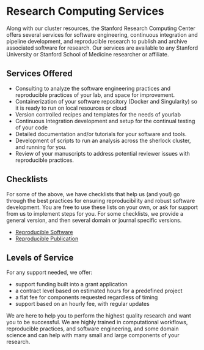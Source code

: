 # Research Computing Services

Along with our cluster resources, the Stanford Research Computing Center offers 
several services for software engineering, continuous integration and pipeline 
development, and reproducible research to publish and archive associated 
software for research. Our services are available to any Stanford University
or Stanford School of Medicine researcher or affiliate.

## Services Offered

 - Consulting to analyze the software engineering practices and reproducible practices of your lab, and space for improvement.
 - Containerization of your software repository (Docker and Singularity) so it is ready to run on local resources or cloud
 - Version controlled recipes and templates for the needs of yourlab
 - Continuous Integration development and setup for the continual testing of your code
 - Detailed documentation and/or tutorials for your software and tools.
 - Development of scripts to run an analysis across the sherlock cluster, and running for you.
 - Review of your manuscripts to address potential reviewer issues with reproducible practices.

## Checklists

For some of the above, we have checklists that help us (and you!) go through
the best practices for ensuring reproducibility and robust software development.
You are free to use these lists on your own, or ask for support from us
to implement steps for you. For some checklists, we provide a general version,
and then several domain or journal specific versions.

 - [Reproducible Software](checklists/reproducible-software.md)
 - [Reproducible Publication](checklists/reproducible-publication.md)

## Levels of Service

For any support needed, we offer:

 - support funding built into a grant application
 - a contract level based on estimated hours for a predefined project
 - a flat fee for components requested regardless of timing
 - support based on an hourly fee, with regular updates

We are here to help you to perform the highest quality research and want you to be
successful. We are highly trained in computational workflows, reproducible practices,
and software engineering, and some domain science and can help with many small
and large components of your research.
